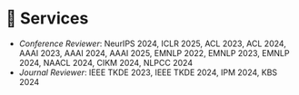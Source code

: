 # 💼 Services
- *Conference Reviewer*: NeurIPS 2024, ICLR 2025, ACL 2023, ACL 2024, AAAI 2023, AAAI 2024, AAAI 2025, EMNLP 2022, EMNLP 2023, EMNLP 2024, NAACL 2024, CIKM 2024, NLPCC 2024
- *Journal Reviewer*: IEEE TKDE 2023, IEEE TKDE 2024, IPM 2024, KBS 2024

<!-- - *AAAI PC Member*: AAAI 2023, AAAI 2024
- *EMNLP PC Member*: EMNLP 2022, EMNLP 2023
- *NAACL PC Member*: NAACL 2024
- *TKDE Reviewr*: TKDE 2023 -->